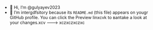- 👋 Hi, I’m @gulyayev2023
- 👀 I’m intergdfsitory because its `README.md` (this file) appears on yougr GitHub profile.
You can click the Preview linxcvk to вапtake a look at your changes.xcv
--->
xczxczxczxc
